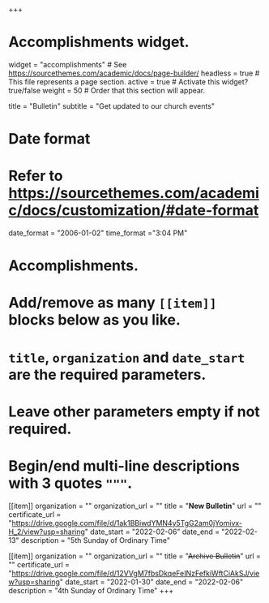 +++
# Accomplishments widget.
widget = "accomplishments"  # See https://sourcethemes.com/academic/docs/page-builder/
headless = true  # This file represents a page section.
active = true  # Activate this widget? true/false
weight = 50  # Order that this section will appear.

title = "Bulletin"
subtitle = "Get updated to our church events"

# Date format
#   Refer to https://sourcethemes.com/academic/docs/customization/#date-format
date_format = "2006-01-02"
time_format ="3:04 PM"

# Accomplishments.
#   Add/remove as many `[[item]]` blocks below as you like.
#   `title`, `organization` and `date_start` are the required parameters.
#   Leave other parameters empty if not required.
#   Begin/end multi-line descriptions with 3 quotes `"""`.

[[item]]
  organization = ""
  organization_url = ""
  title = "**New Bulletin**"
  url = ""
  certificate_url = "https://drive.google.com/file/d/1ak1BBiwdYMN4y5TgG2am0jYomivx-H_2/view?usp=sharing"
  date_start = "2022-02-06"
  date_end = "2022-02-13"
  description = "5th Sunday of Ordinary Time"

[[item]]
  organization = ""
  organization_url = ""
  title = "~~Archive Bulletin~~"
  url = ""
  certificate_url = "https://drive.google.com/file/d/12VVgM7fbsDkqeFeINzFefkiWftCiAkSJ/view?usp=sharing"
  date_start = "2022-01-30"
  date_end = "2022-02-06"
  description = "4th Sunday of Ordinary Time"
+++
